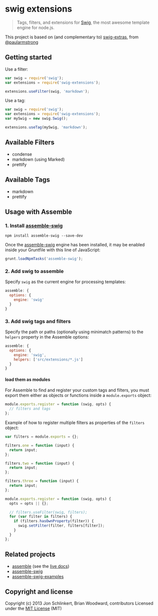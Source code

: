 # swig extensions

> Tags, filters, and extensions for [Swig](http://paularmstrong.github.io/swig/), the most awesome template engine for node.js.

This project is based on (and complementary to) [swig-extras](https://github.com/paularmstrong/swig-extras), from [@paularmstrong](https://github.com/paularmstrong)


## Getting started

Use a filter:

```js
var swig = require('swig');
var extensions = require('swig-extensions');

extensions.useFilter(swig, 'markdown');
```

Use a tag:

```js
var swig = require('swig');
var extensions = require('swig-extensions');
var mySwig = new swig.Swig();

extensions.useTag(mySwig, 'markdown');
```

## Available Filters

* condense
* markdown (using Marked)
* prettify

## Available Tags

* markdown
* prettify


## Usage with Assemble

### 1. Install [assemble-swig](http://github.com/assemble/assemble-swig)

```shell
npm install assemble-swig --save-dev
```

Once the [assemble-swig](http://github.com/assemble/assemble-swig) engine has been installed, it may be enabled inside your Gruntfile with this line of JavaScript:

```js
grunt.loadNpmTasks('assemble-swig');
```

### 2. Add swig to assemble

Specify `swig` as the current engine for processing templates:

```js
assemble: {
  options: {
    engine: 'swig'
  }
}
```

### 3. Add swig tags and filters

Specify the path or paths (optionally using minimatch patterns) to the `helpers` property in the Assemble options:

```js
assemble: {
  options: {
    engine: 'swig',
    helpers: ['src/extensions/*.js']
  }
}
```


#### load them as modules

For Assemble to find and register your custom tags and filters, you must export them either as objects or functions inside a `module.exports` object:

```js
module.exports.register = function (swig, opts) {
  // filters and tags
};
```

Example of how to register multiple filters as properties of the `filters` object:

```js
var filters = module.exports = {};

filters.one = function (input) {
  return input;
};

filters.two = function (input) {
  return input;
};

filters.three = function (input) {
  return input;
};

module.exports.register = function (swig, opts) {
  opts = opts || {};

  // filters.useFilter(swig, filters);
  for (var filter in filters) {
    if (filters.hasOwnProperty(filter)) {
      swig.setFilter(filter, filters[filter]);
    }
  }
};
```



## Related projects

* [assemble](http://github.com/assemble) (see the [live docs](http://assemble.io))
* [assemble-swig](http://github.com/assemble/assemble-swig)
* [assemble-swig-examples](http://github.com/assemble/assemble-swig-examples)


## Copyright and license

Copyright (c) 2013 Jon Schlinkert, Brian Woodward, contributors
Licensed under the [MIT License](./LICENSE-MIT) (MIT)


